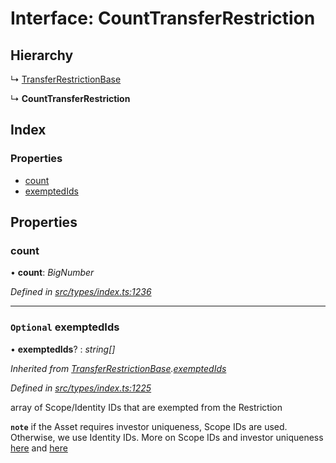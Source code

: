 # Interface: CountTransferRestriction

## Hierarchy

  ↳ [TransferRestrictionBase](../classes/transferrestrictionbase.md)

  ↳ **CountTransferRestriction**

## Index

### Properties

* [count](counttransferrestriction.md#count)
* [exemptedIds](counttransferrestriction.md#optional-exemptedids)

## Properties

###  count

• **count**: *BigNumber*

*Defined in [src/types/index.ts:1236](https://github.com/PolymathNetwork/polymesh-sdk/blob/4f2fd432/src/types/index.ts#L1236)*

___

### `Optional` exemptedIds

• **exemptedIds**? : *string[]*

*Inherited from [TransferRestrictionBase](../classes/transferrestrictionbase.md).[exemptedIds](../classes/transferrestrictionbase.md#optional-exemptedids)*

*Defined in [src/types/index.ts:1225](https://github.com/PolymathNetwork/polymesh-sdk/blob/4f2fd432/src/types/index.ts#L1225)*

array of Scope/Identity IDs that are exempted from the Restriction

**`note`** if the Asset requires investor uniqueness, Scope IDs are used. Otherwise, we use Identity IDs. More on Scope IDs and investor uniqueness
  [here](https://developers.polymesh.network/introduction/identity#polymesh-unique-identity-system-puis) and
  [here](https://developers.polymesh.network/polymesh-docs/primitives/confidential-identity)
